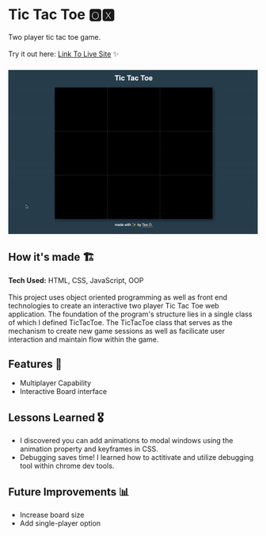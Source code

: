 # Tic Tac Toe 🅾🆇
Two player tic tac toe game.
<br><br>Try it out here: [Link To Live Site]() ✨
###
<!-- TicTacToe Demo-->
![demo](https://github.com/tdo95/tictactoe/blob/main/tictactoe-demo.gif)
## How it's made  🏗
**Tech Used:** HTML, CSS, JavaScript, OOP <br><br>
This project uses object oriented programming as well as front end technologies to create an interactive two player Tic Tac Toe web application. The foundation of the program's structure lies in a single class of which I defined TicTacToe. The TicTacToe class that serves as the mechanism to create new game sessions as well as facilicate user interaction and maintain flow within the game. 
<!-- The class comes with methods such as built in that faciliate the users interaction with the game interface   -->

## Features 📱
- Multiplayer Capability
- Interactive Board interface

## Lessons Learned 🎖
- I discovered you can add animations to modal windows using the animation property and keyframes in CSS.
- Debugging saves time! I learned how to actitivate and utilize debugging tool within chrome dev tools.

## Future Improvements 📊
- Increase board size
- Add single-player option



